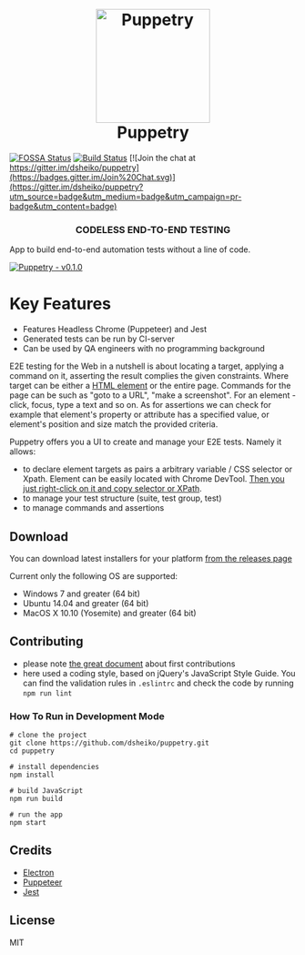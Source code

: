 <h1 align="center">
	<br>
	<img src="https://github.com/dsheiko/puppetry/raw/master/app/assets/puppetry.png" alt="Puppetry" width="200" />
	<br>
	Puppetry
	<br>
</h1>

[![FOSSA Status](https://app.fossa.io/api/projects/git%2Bgithub.com%2Fdsheiko%2Fpuppetry.svg?type=shield)](https://app.fossa.io/projects/git%2Bgithub.com%2Fdsheiko%2Fpuppetry?ref=badge_shield)
[![Build Status](https://travis-ci.org/dsheiko/puppetry.png)](https://travis-ci.org/dsheiko/puppetry)
[![Join the chat at https://gitter.im/dsheiko/puppetry](https://badges.gitter.im/Join%20Chat.svg)](https://gitter.im/dsheiko/puppetry?utm_source=badge&utm_medium=badge&utm_campaign=pr-badge&utm_content=badge)

<h3 align="center">CODELESS END-TO-END TESTING</h3>

App to build end-to-end automation tests without a line of code.

[![Puppetry - v0.1.0](https://raw.githubusercontent.com/dsheiko/puppetry/master/gh-pages/assets/img/puppetry-welcome.png)](https://youtu.be/ogUBL-XVGRU "Puppetry - v0.1.0")


# Key Features
- Features Headless Chrome (Puppeteer) and Jest
- Generated tests can be run by CI-server
- Can be used by QA engineers with no programming background

E2E testing for the Web in a nutshell is about locating a target, applying a command  on it, asserting the result complies the given constraints. Where target can be either a [HTML element](https://en.wikipedia.org/wiki/HTML_element) or the entire page. Commands for the page can be such as "goto to a URL", "make a screenshot". For an element - click, focus, type a text and so on. As for assertions we can check for example that element's property or attribute has a specified value, or element's position and size match the provided criteria.

Puppetry offers you a UI to create and manage your E2E tests. Namely it allows:
- to declare element targets as pairs a arbitrary variable / CSS selector or Xpath. Element can be easily located with Chrome DevTool. [Then you just right-click on it and copy selector or XPath](https://www.youtube.com/watch?v=du2Jnm-TzJc).
- to manage your test structure (suite, test group, test)
- to manage commands and assertions

## Download

You can download latest installers for your platform [from the releases page](https://github.com/dsheiko/puppetry/releases)

Current only the following OS are supported:

-   Windows 7 and greater (64 bit)
-   Ubuntu 14.04 and greater (64 bit)
-   MacOS X 10.10 (Yosemite) and greater (64 bit)


## Contributing

- please note [the great document](https://github.com/firstcontributions/first-contributions) about first contributions
- here used a coding style, based on jQuery's JavaScript Style Guide. You can find the validation rules in `.eslintrc` and check the code by running `npm run lint`


### How To Run in Development Mode

```
# clone the project
git clone https://github.com/dsheiko/puppetry.git
cd puppetry

# install dependencies
npm install

# build JavaScript
npm run build

# run the app
npm start
```

## Credits

-   [Electron](http://electronjs.org/)
-   [Puppeteer](https://pptr.dev)
-   [Jest](https://jestjs.io/)

## License

MIT
